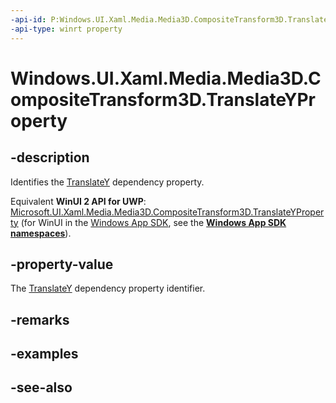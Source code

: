 ```yaml
---
-api-id: P:Windows.UI.Xaml.Media.Media3D.CompositeTransform3D.TranslateYProperty
-api-type: winrt property
---
```


<!-- Property syntax
public Windows.UI.Xaml.DependencyProperty TranslateYProperty { get; }
-->

# Windows.UI.Xaml.Media.Media3D.CompositeTransform3D.TranslateYProperty

## -description
Identifies the [TranslateY](compositetransform3d_translatey.md) dependency property.

Equivalent **WinUI 2 API for UWP**: [Microsoft.UI.Xaml.Media.Media3D.CompositeTransform3D.TranslateYProperty](/windows/winui/api/microsoft.ui.xaml.media.media3d.compositetransform3d.translateyproperty) (for WinUI in the [Windows App SDK](/windows/apps/windows-app-sdk/), see the **[Windows App SDK namespaces](/windows/windows-app-sdk/api/winrt/)**).

## -property-value
The [TranslateY](compositetransform3d_translatey.md) dependency property identifier.

## -remarks

## -examples

## -see-also
